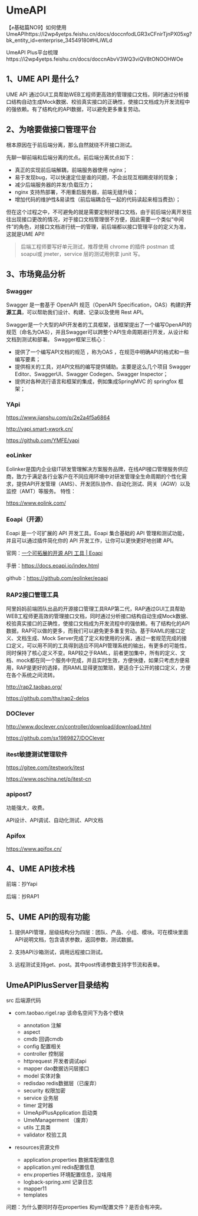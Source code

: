 # UmeAPI

【✊基础篇NO9】如何使用UmeAPIhttps://i2wp4yetps.feishu.cn/docs/doccnfodLGR3xCFnirTjnPX05xg?bk_entity_id=enterprise_34549180#HLiWLd

UmeAPI Plus平台梳理https://i2wp4yetps.feishu.cn/docs/doccnAbvV3WQ3viQV8tONOOHWOe

## 1、UME API 是什么?

UME API 通过GUI工具帮助WEB工程师更高效的管理接口文档，同时通过分析接口结构自动生成Mock数据、校验真实接口的正确性，使接口文档成为开发流程中的强依赖。有了结构化的API数据，可以避免更多重复劳动。

## 2、为啥要做接口管理平台

根本原因在于前后端分离，那么自然就绕不开接口测试。

先聊一聊前端和后端分离的优点。前后端分离优点如下：

- 真正的实现前后端解耦，前端服务器使用 nginx；
- 易于发现bug，可以快速定位是谁的问题，不会出现互相踢皮球的现象；
- 减少后端服务器的并发/负载压力；
- nginx 支持热部署，不用重启服务器，前端无缝升级；
- 增加代码的维护性&易读性（前后端耦合在一起的代码读起来相当费劲）；

但在这个过程之中，不可避免的就是需要定制好接口文档，由于前后端分离开发往往出现接口更改的情况，对于接口文档管理很不方便，因此需要一个类似“中间件”的角色，对接口文档进行统一的管理，前后端都以接口管理平台的定义为准，这就是UME API!

> 后端工程师要写好单元测试，推荐使用 chrome 的插件 postman 或 soapui或 jmeter，service 层的测试用例拿 junit 写。 

## 3、市场竟品分析

### Swagger

Swagger 是一套基于 OpenAPI 规范（OpenAPI Specification，OAS）构建的**开源工具**，可以帮助我们设计、构建、记录以及使用 Rest API。

Swagger是一个大型的API开发者的工具框架，该框架提出了一个编写OpenAPI的规范（命名为OAS），并且Swagger可以跨整个API生命周期进行开发，从设计和文档到测试和部署。 Swagger框架三核心：

- 提供了一个编写API文档的规范 ，称为OAS ，在规范中明确API的格式和一些编写要素；
- 提供相关的工具，对API文档的编写提供辅助。主要是这么几个项目 Swagger Editor、SwaggerUI、Swagger Codegen、Swagger Inspector；
- 提供对各种流行语言和框架的集成，例如集成SpringMVC 的 springfox 框架；

### YApi

https://www.jianshu.com/p/2e2a4f5a6864

http://yapi.smart-xwork.cn/

https://github.com/YMFE/yapi

### eoLinker

Eolinker是国内企业级IT研发管理解决方案服务品牌，在线API接口管理服务供应商，致力于满足各行业客户在不同应用环境中对研发管理全生命周期的个性化需求，提供API开发管理（AMS）、开发团队协作、自动化测试、网关（AGW）以及监控（AMT）等服务。 特性：

https://www.eolink.com/

### Eoapi（开源）

Eoapi 是一个可扩展的 API 开发工具。Eoapi 集合基础的 API 管理和测试功能，并且可以通过插件简化你的 API 开发工作，让你可以更快更好地创建 API。

官网：[一个可拓展的开源 API 工具 | Eoapi](https://link.zhihu.com/?target=https%3A//www.eoapi.io/%3Futm_source%3DZH-0501)

手册：https://docs.eoapi.io/index.html

github：https://github.com/eolinker/eoapi

### RAP2接口管理工具

阿里妈妈前端团队出品的开源接口管理工具RAP第二代，RAP通过GUI工具帮助WEB工程师更高效的管理接口文档，同时通过分析接口结构自动生成Mock数据、校验真实接口的正确性，使接口文档成为开发流程中的强依赖。有了结构化的API数据，RAP可以做的更多，而我们可以避免更多重复劳动。基于RAML的接口定义、文档生成、Mock Server完成了定义和使用的分离，通过一套规范完成的接口定义，可以用不同的工具得到适应不同API管理系统的输出，有更多的可能性，同时保持了核心定义不变。RAP较之于RAML，前者更加集中，所有的定义、文档、mock都在同一个服务中完成，并且实时生效，方便快捷，如果只考虑方便易用，RAP是更好的选择，而RAML显得更加繁琐，更适合于公开的接口定义，方便在各个系统之间流转。

http://rap2.taobao.org/

https://github.com/thx/rap2-delos

### DOClever

http://www.doclever.cn/controller/download/download.html

https://github.com/sx1989827/DOClever

### itest敏捷测试管理软件

https://gitee.com/itestwork/itest

https://www.oschina.net/p/itest-cn

### apipost7

功能强大，收费。

API设计、API调试、自动化测试、API文档

### Apifox

https://www.apifox.cn/

## 4、UME API技术栈

前端：抄Yapi

后端：抄RAP1

## 5、UME API的现有功能

1. 提供API管理，层级结构分为四层：团队、产品、小组、模块。可在模块里面API说明文档，包含请求参数，返回参数，测试数据。

2. 支持API沙箱测试，调用远程接口测试。

3. 远程测试支持get、post。其中post传递参数支持字节流和表单。



## UmeAPIPlusServer目录结构

src 后端源代码

- com.taobao.rigel.rap 该命名空间下为各个模块
  - annotation 注解
  - aspect 
  - cmdb 回调cmdb
  - config 配置相关
  - controller 控制层
  - httprequest 开发者调试api
  - mapper dao数据访问层接口
  - model 实体对象
  - redisdao redis数据层（已废弃）
  - security 权限加密
  - service 业务层
  - timer 定时器
  - UmeApiPlusApplication 启动类
  - UmeManagerment （废弃）
  - utils 工具类
  - validator 校验工具

- resources资源文件
  - application.properties 数据库配置信息
  - application.yml redis配置信息
  - env.properties 环境配置信息，没啥用
  - logback-spring.xml 记录日志
  - mapper11
  - templates





问题：为什么要同时存在properties 和yml配置文件？是否会有冲突。